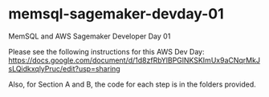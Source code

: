 # memsql-sagemaker-devday-01
MemSQL and AWS Sagemaker Developer Day 01

Please see the following instructions for this AWS Dev Day:
https://docs.google.com/document/d/1d8zfRbYlBPGlNKSKImUx9aCNqrMkJsLQidkxqlyPruc/edit?usp=sharing

Also, for Section A and B, the code for each step is in the folders provided.
